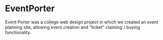 # EventPorter
Event Porter was a college web design project in which we created an event planning site, allowing event creation and "ticket" claiming / buying functionality.
